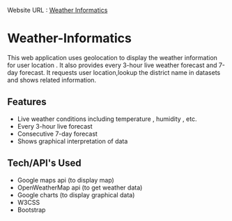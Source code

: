Website URL : [Weather Informatics](https://soumyag123.github.io/Weather-Informatics/)
# Weather-Informatics

This web application uses geolocation to display the weather information for user location . It also provides every 3-hour live weather forecast and 7-day forecast.
It requests user location,lookup the district name in datasets and shows related information.

## Features
- Live weather conditions including temperature , humidity , etc.
- Every 3-hour live forecast
- Consecutive 7-day forecast
- Shows graphical interpretation of data

## Tech/API's Used
- Google maps api (to display map)
- OpenWeatherMap api (to get weather data)
- Google charts (to display graphical data)
- W3CSS
- Bootstrap
